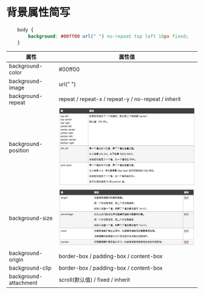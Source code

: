 # 背景属性简写
```css
	body {
		background: #00ff00 url(" ") no-repeat top left 18px fixed;
	}
```

| 属性 | 属性值 |
| --- | ---- | 
| background-color | #00ff00 |
| background-image | url(" ") |
| background-repeat| repeat / repeat-x / repeat-y / no-repeat / inherit |
| background-position| ![position](img/position.jpeg) |
| background-size | ![size](img/size.jpeg) |
| background-origin | border-box / padding-box / content-box |
| background-clip | border-box / padding-box / content-box |
| background-attachment | scroll(默认值) / fixed / inherit |

